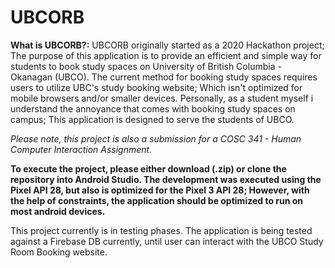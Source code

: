 # UBCORB

**What is UBCORB?:**
UBCORB originally started as a 2020 Hackathon project; The purpose of this application is to provide an efficient and simple way for students to book study spaces on University of British Columbia - Okanagan (UBCO). The current method for booking study spaces requires users to utilize UBC's study booking website; Which isn't optimized for mobile browsers and/or smaller devices. Personally, as a student myself i understand the annoyance that comes with booking study spaces on campus; This application is designed to serve the students of UBCO. 

*Please note, this project is also a submission for a COSC 341 - Human Computer Interaction Assignment.*

**To execute the project, please either download (.zip) or clone the repository into Android Studio. The development was executed using the Pixel API 28, but also is optimized for the Pixel 3 API 28; However, with the help of constraints, the application should be optimized to run on most android devices.**

This project currently is in testing phases. The application is being tested against a Firebase DB currently, until user can interact with the UBCO Study Room Booking website. 


